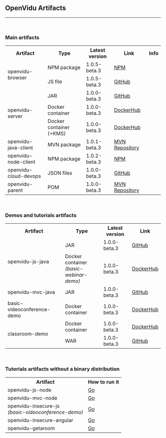 <h2 id="section-title">OpenVidu Artifacts</h2>
<hr>

<br>
<h3>Main artifacts</h3>

<table class="artifact-table">

  <tr>
    <th>Artifact</th>
    <th>Type</th>
    <th>Latest version</th>
    <th>Link</th>
    <th class="last-table-col">Info</th>
  </tr>
  
  <tr>
    <td rowspan="2">openvidu-browser</td>
    <td>NPM package</td>
    <td>1.0.5-beta.3</td>
    <td><a class="" href="https://www.npmjs.com/package/openvidu-browser" target="_blank">NPM</a></td>
    <td rowspan="2" class="last-table-col"><i data-toggle="tooltip" data-placement="right" title="OpenVidu client side. It is a library for the browser. It allows you to control your videos and sessions directly from your client's browsers" class="icon ion-information-circled"></i></td>
  </tr>
  <tr>
    <td>JS file</td>
    <td>1.0.5-beta.3</td>
    <td><a class="" href="https://github.com/OpenVidu/openvidu/releases" target="_blank">GitHub</a></td>
  </tr>
  
  <tr>
    <td rowspan="3">openvidu-server</td>
    <td>JAR</td>
    <td>1.0.0-beta.3</td>
    <td><a class="" href="https://github.com/OpenVidu/openvidu/releases" target="_blank">GitHub</a></td>
    <td rowspan="3" class="last-table-col"><i data-toggle="tooltip" data-placement="right" title="OpenVidu server side. It receives the remote procedure calls from openvidu-browser and manage all the media streams operations. YOU DON'T HAVE TO MAKE DIRECT USE OF IT. Just to run it!" class="icon ion-information-circled"></i></td>
  </tr>
  <tr>
    <td>Docker container</td>
    <td>1.0.0-beta.3</td>
    <td><a class="" href="https://hub.docker.com/r/openvidu/openvidu-server/tags/" target="_blank">DockerHub</a></td>
  </tr>
    <tr>
    <td>Docker container (+KMS)</td>
    <td>1.0.0-beta.3</td>
    <td><a class="" href="https://hub.docker.com/r/openvidu/openvidu-server-kms/tags/" target="_blank">DockerHub</a></td>
  </tr>
  
  <tr>
    <td>openvidu-java-client</td>
    <td>MVN package</td>
    <td>1.0.1-beta.3</td>
    <td><a class="" href="https://mvnrepository.com/artifact/io.openvidu/openvidu-java-client/1.0.1-beta.3" target="_blank">MVN Repository</a></td>
    <td class="last-table-col"><i data-toggle="tooltip" data-placement="right" title="Library for your JAVA server. It makes easier the retrieval of the necessary params from OpenVidu Server for securing your application (sessionIds and tokens). It is a simple alternative to the REST API" class="icon ion-information-circled"></i></td>
  </tr>
  
  <tr>
    <td>openvidu-node-client</td>
    <td>NPM package</td>
    <td>1.0.2-beta.3</td>
    <td><a class="" href="https://www.npmjs.com/package/openvidu-node-client" target="_blank">NPM</a></td>
    <td class="last-table-col"><i data-toggle="tooltip" data-placement="right" title="Library for your NODE server. It makes easier the retrieval of the necessary params from OpenVidu Server for securing your application (sessionIds and tokens). It is a simple alternative to the REST API" class="icon ion-information-circled"></i></td>
  </tr>

  <tr>
    <td>openvidu-cloud-devops</td>
    <td>JSON files</td>
    <td>1.0.0-beta.3</td>
    <td><a class="" href="https://github.com/OpenVidu/openvidu-cloud-devops/releases" target="_blank">GitHub</a></td>
    <td class="last-table-col"><i data-toggle="tooltip" data-placement="right" title="Configuration files for automatic launching of OpenVidu Server and OpenVidu Demos in AWS CloudFormation" class="icon ion-information-circled"></i></td>
  </tr>

  <tr>
    <td>openvidu-parent</td>
    <td>POM</td>
    <td>1.0.0-beta.3</td>
        <td><a class="" href="https://mvnrepository.com/artifact/io.openvidu/openvidu-parent/1.0.0-beta.3" target="_blank">MVN Repository</a></td>
    <td class="last-table-col"><i data-toggle="tooltip" data-placement="right" title="Maven multi-module project parent. It makes easy the management of versions, dependencies and plugins of all OpenVidu artifacts" class="icon ion-information-circled"></i></td>
  </tr>
  
</table>

<br>
<h3>Demos and tutorials artifacts</h3>

<table class="artifact-table">

  <tr>
    <th>Artifact</th>
    <th>Type</th>
    <th>Latest version</th>
    <th>Link</th>
  </tr>
  
  <tr>
    <td rowspan="2">openvidu-js-java</td>
    <td>JAR</td>
    <td>1.0.0-beta.3</td>
    <td><a class="" href="https://github.com/OpenVidu/openvidu-tutorials/releases" target="_blank">GitHub</a></td>
  </tr>
  <tr>
    <td>Docker container<br><em>(basic-webinar-demo)</em></td>
    <td>1.0.0-beta.3</td>
    <td><a class="" href="https://hub.docker.com/r/openvidu/basic-webinar-demo/tags/" target="_blank">DockerHub</a></td>
  </tr>
  
  <tr>
    <td>openvidu-mvc-java</td>
    <td>JAR</td>
    <td>1.0.0-beta.3</td>
    <td><a class="" href="https://github.com/OpenVidu/openvidu-tutorials/releases" target="_blank">GitHub</a></td>
  </tr>
  
  <tr>
    <td>basic-videoconference-demo</td>
    <td>Docker container</td>
    <td>1.0.0-beta.3</td>
    <td><a class="" href="https://hub.docker.com/r/openvidu/basic-videoconference-demo/tags/" target="_blank">DockerHub</a></td>
  </tr>

  <tr>
    <td rowspan="2">classroom-demo</td>
    <td>Docker container</td>
    <td>1.0.0-beta.3</td>
    <td><a class="" href="https://hub.docker.com/r/openvidu/classroom-demo/tags/" target="_blank">DockerHub</a></td>
  </tr>
  <tr>
    <td>WAR</td>
    <td>1.0.0-beta.3</td>
    <td><a class="" href="https://github.com/OpenVidu/classroom-demo/releases" target="_blank">GitHub</a></td>
  </tr>
  
</table>


<br>
<h3>Tutorials artifacts without a binary distribution</h3>

<table class="artifact-table">

  <tr>
    <th>Artifact</th>
    <th>How to run it</th>
  </tr>
  
  <tr>
    <td>openvidu-js-node</td>
    <td><a href="/docs/tutorials/openvidu-js-node/#running-this-tutorial" target="_blank">Go</a></td>
  </tr>
  
  <tr>
    <td>openvidu-mvc-node</td>
    <td><a href="/docs/tutorials/openvidu-mvc-node/#running-this-tutorial" target="_blank">Go</a></td>
  </tr>

  <tr>
    <td>openvidu-insecure-js<br><em>(basic-videoconference-demo)</em></td>
    <td><a href="/docs/tutorials/openvidu-insecure-js/#running-this-tutorial" target="_blank">Go</a></td>
  </tr>

  <tr>
    <td>openvidu-insecure-angular</td>
    <td><a href="/docs/tutorials/openvidu-insecure-angular/#running-this-tutorial" target="_blank">Go</a></td>
  </tr>

  <tr>
    <td>openvidu-getaroom</td>
    <td><a href="/docs/tutorials/openvidu-getaroom/#running-this-tutorial" target="_blank">Go</a></td>
  </tr>
  
</table>

<script>
var mobileWidth = 767;
  var width = window.innerWidth
  || document.documentElement.clientWidth
  || document.body.clientWidth;
  if (width <= mobileWidth) {
    function changePlacement(tooltip) {
        tooltip.setAttribute('data-placement', 'left');
    }
    var tooltips = document.getElementsByClassName('ion-information-circled');
    for(i = 0; i < tooltips.length; i++) {
        changePlacement(tooltips[i]);
    }
  }
</script>